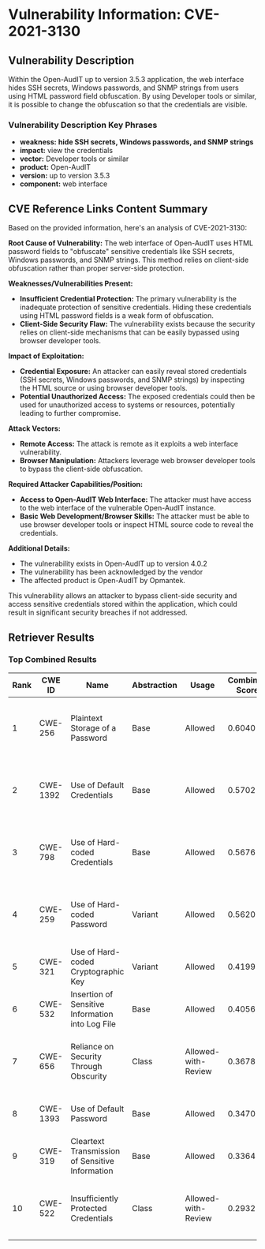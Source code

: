 # Vulnerability Information: CVE-2021-3130

## Vulnerability Description
Within the Open-AudIT up to version 3.5.3 application, the web interface hides SSH secrets, Windows passwords, and SNMP strings from users using HTML password field obfuscation. By using Developer tools or similar, it is possible to change the obfuscation so that the credentials are visible.

### Vulnerability Description Key Phrases
- **weakness:** **hide SSH secrets, Windows passwords, and SNMP strings**
- **impact:** view the credentials
- **vector:** Developer tools or similar
- **product:** Open-AudIT
- **version:** up to version 3.5.3
- **component:** web interface

## CVE Reference Links Content Summary
Based on the provided information, here's an analysis of CVE-2021-3130:

**Root Cause of Vulnerability:**
The web interface of Open-AudIT uses HTML password fields to "obfuscate" sensitive credentials like SSH secrets, Windows passwords, and SNMP strings. This method relies on client-side obfuscation rather than proper server-side protection.

**Weaknesses/Vulnerabilities Present:**
-   **Insufficient Credential Protection:** The primary vulnerability is the inadequate protection of sensitive credentials. Hiding these credentials using HTML password fields is a weak form of obfuscation.
-   **Client-Side Security Flaw:** The vulnerability exists because the security relies on client-side mechanisms that can be easily bypassed using browser developer tools.

**Impact of Exploitation:**
-   **Credential Exposure:** An attacker can easily reveal stored credentials (SSH secrets, Windows passwords, and SNMP strings) by inspecting the HTML source or using browser developer tools.
-   **Potential Unauthorized Access:** The exposed credentials could then be used for unauthorized access to systems or resources, potentially leading to further compromise.

**Attack Vectors:**
-   **Remote Access:** The attack is remote as it exploits a web interface vulnerability.
-   **Browser Manipulation:** Attackers leverage web browser developer tools to bypass the client-side obfuscation.

**Required Attacker Capabilities/Position:**
-   **Access to Open-AudIT Web Interface:** The attacker must have access to the web interface of the vulnerable Open-AudIT instance.
-   **Basic Web Development/Browser Skills:** The attacker must be able to use browser developer tools or inspect HTML source code to reveal the credentials.

**Additional Details:**
- The vulnerability exists in Open-AudIT up to version 4.0.2
- The vulnerability has been acknowledged by the vendor
- The affected product is Open-AudIT by Opmantek.

This vulnerability allows an attacker to bypass client-side security and access sensitive credentials stored within the application, which could result in significant security breaches if not addressed.

## Retriever Results

### Top Combined Results

| Rank | CWE ID | Name | Abstraction | Usage | Combined Score | Retrievers | Individual Scores |
|------|--------|------|-------------|-------|---------------|------------|-------------------|
| 1 | CWE-256 | Plaintext Storage of a Password | Base | Allowed | 0.6040 | dense, sparse, graph | dense: 0.514, sparse: 0.224, graph: 0.612 |
| 2 | CWE-1392 | Use of Default Credentials | Base | Allowed | 0.5702 | dense, sparse, graph | dense: 0.453, sparse: 0.231, graph: 0.591 |
| 3 | CWE-798 | Use of Hard-coded Credentials | Base | Allowed | 0.5676 | dense, sparse, graph | dense: 0.459, sparse: 0.220, graph: 0.593 |
| 4 | CWE-259 | Use of Hard-coded Password | Variant | Allowed | 0.5620 | dense, sparse, graph | dense: 0.463, sparse: 0.192, graph: 0.748 |
| 5 | CWE-321 | Use of Hard-coded Cryptographic Key | Variant | Allowed | 0.4199 | sparse, graph | sparse: 0.197, graph: 0.957 |
| 6 | CWE-532 | Insertion of Sensitive Information into Log File | Base | Allowed | 0.4056 | sparse, graph | sparse: 0.236, graph: 0.757 |
| 7 | CWE-656 | Reliance on Security Through Obscurity | Class | Allowed-with-Review | 0.3678 | dense, sparse, graph | dense: 0.520, sparse: 0.426, graph: 0.343 |
| 8 | CWE-1393 | Use of Default Password | Base | Allowed | 0.3470 | dense, sparse | dense: 0.466, sparse: 0.199 |
| 9 | CWE-319 | Cleartext Transmission of Sensitive Information | Base | Allowed | 0.3364 | dense, sparse | dense: 0.450, sparse: 0.194 |
| 10 | CWE-522 | Insufficiently Protected Credentials | Class | Allowed-with-Review | 0.2932 | dense, sparse, graph | dense: 0.484, sparse: 0.210, graph: 0.381 |

